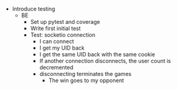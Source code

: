 - Introduce testing
  - BE
    - Set up pytest and coverage
    - Write first initial test
    * Test: socketio connection
      - I can connect
      - I get my UID back
      - I get the same UID back with the same cookie
      - If another connection disconnects, the user count is decremented
      - disconnecting terminates the games
        - The win goes to my opponent
